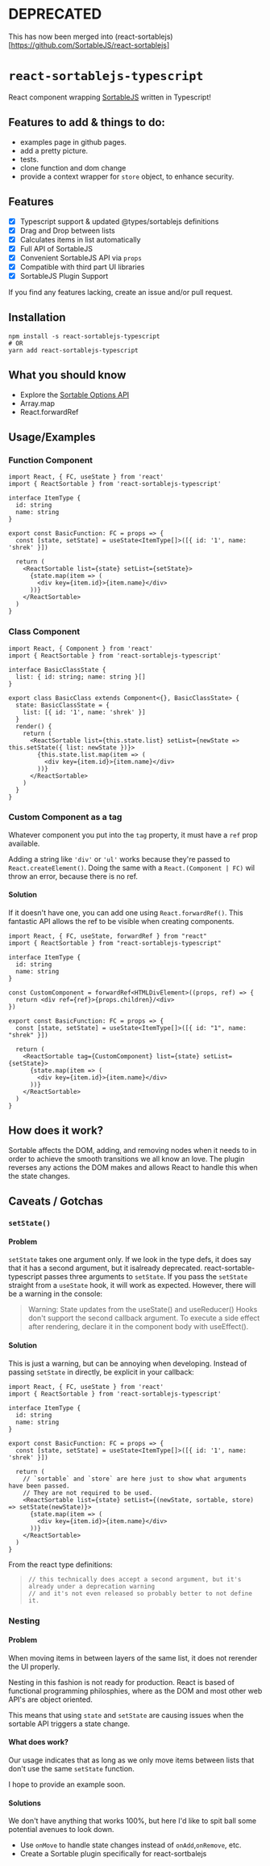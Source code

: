 # DEPRECATED

This has now been merged into (react-sortablejs)[https://github.com/SortableJS/react-sortablejs]

# `react-sortablejs-typescript`

React component wrapping [SortableJS](https://github.com/SortableJS/Sortable) written in Typescript!

## Features to add & things to do:

- examples page in github pages.
- add a pretty picture.
- tests.
- clone function and dom change
- provide a context wrapper for `store` object, to enhance security.

## Features

- [x] Typescript support & updated @types/sortablejs definitions
- [x] Drag and Drop between lists
- [x] Calculates items in list automatically
- [x] Full API of SortableJS
- [x] Convenient SortableJS API via `props`
- [x] Compatible with third part UI libraries
- [x] SortableJS Plugin Support

If you find any features lacking, create an issue and/or pull request.

## Installation

```shell
npm install -s react-sortablejs-typescript
# OR
yarn add react-sortablejs-typescript
```

## What you should know

- Explore the [Sortable Options API](https://github.com/SortableJS/Sortable#options)
- Array.map
- React.forwardRef

## Usage/Examples

### Function Component

```tsx
import React, { FC, useState } from 'react'
import { ReactSortable } from 'react-sortablejs-typescript'

interface ItemType {
  id: string
  name: string
}

export const BasicFunction: FC = props => {
  const [state, setState] = useState<ItemType[]>([{ id: '1', name: 'shrek' }])

  return (
    <ReactSortable list={state} setList={setState}>
      {state.map(item => (
        <div key={item.id}>{item.name}</div>
      ))}
    </ReactSortable>
  )
}
```

### Class Component

```tsx
import React, { Component } from 'react'
import { ReactSortable } from 'react-sortablejs-typescript'

interface BasicClassState {
  list: { id: string; name: string }[]
}

export class BasicClass extends Component<{}, BasicClassState> {
  state: BasicClassState = {
    list: [{ id: '1', name: 'shrek' }]
  }
  render() {
    return (
      <ReactSortable list={this.state.list} setList={newState => this.setState({ list: newState })}>
        {this.state.list.map(item => (
          <div key={item.id}>{item.name}</div>
        ))}
      </ReactSortable>
    )
  }
}
```

### Custom Component as a tag

Whatever component you put into the `tag` property, it must have a `ref` prop available.

Adding a string like `'div'` or `'ul'` works because they're passed to `React.createElement()`.
Doing the same with a `React.(Component | FC)` wil throw an error, because there is no ref.

#### Solution

If it doesn't have one, you can add one using `React.forwardRef()`.
This fantastic API allows the ref to be visible when creating components.

```tsx
import React, { FC, useState, forwardRef } from "react"
import { ReactSortable } from "react-sortablejs-typescript"

interface ItemType {
  id: string
  name: string
}

const CustomComponent = forwardRef<HTMLDivElement>((props, ref) => {
  return <div ref={ref}>{props.children}/<div>
})

export const BasicFunction: FC = props => {
  const [state, setState] = useState<ItemType[]>([{ id: "1", name: "shrek" }])

  return (
    <ReactSortable tag={CustomComponent} list={state} setList={setState}>
      {state.map(item => (
        <div key={item.id}>{item.name}</div>
      ))}
    </ReactSortable>
  )
}
```

## How does it work?

Sortable affects the DOM, adding, and removing nodes when it needs to in order to achieve the smooth transitions we all know an love. The plugin reverses any actions the DOM makes and allows React to handle this when the state changes.

## Caveats / Gotchas

### `setState()`

#### Problem

`setState` takes one argument only. If we look in the type defs, it does say that it has a second argument, but it isalready deprecated. react-sortable-typescript passes three arguments to `setState`. If you pass the `setState` straight from a `useState` hook, it will work as expected. However, there will be a warning in the console:

> Warning: State updates from the useState() and useReducer() Hooks don't support the second callback argument.
> To execute a side effect after rendering, declare it in the component body with useEffect().

#### Solution

This is just a warning, but can be annoying when developing. Instead of passing `setState` in directly, be explicit in your callback:

```tsx
import React, { FC, useState } from 'react'
import { ReactSortable } from 'react-sortablejs-typescript'

interface ItemType {
  id: string
  name: string
}

export const BasicFunction: FC = props => {
  const [state, setState] = useState<ItemType[]>([{ id: '1', name: 'shrek' }])

  return (
    // `sortable` and `store` are here just to show what arguments have been passed.
    // They are not required to be used.
    <ReactSortable list={state} setList={(newState, sortable, store) => setState(newState)}>
      {state.map(item => (
        <div key={item.id}>{item.name}</div>
      ))}
    </ReactSortable>
  )
}
```



From the react type definitions:

> ```tsx
> // this technically does accept a second argument, but it's already under a deprecation warning
> // and it's not even released so probably better to not define it.
> ```

### Nesting

#### Problem

When moving items in between layers of the same list, it does not rerender the UI properly.

Nesting in this fashion is not ready for production.
React is based of functional programming philosphies,
where as the DOM and most other web API's are object oriented.

This means that using `state` and `setState` are causing issues when the sortable API triggers a state change.

#### What does work?

Our usage indicates that as long as we only move items between lists that don't use the same `setState` function.

I hope to provide an example soon.

#### Solutions

We don't have anything that works 100%, but here I'd like to spit ball some potential avenues to look down.

- Use `onMove` to handle state changes instead of `onAdd`,`onRemove`, etc.
- Create a Sortable plugin specifically for react-sortbalejs
